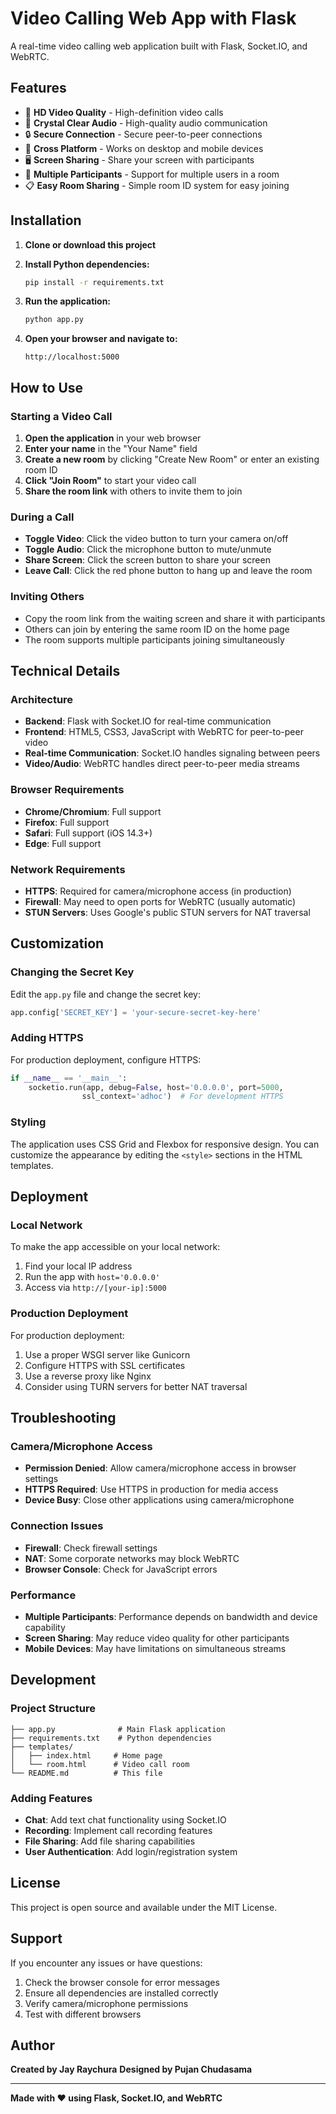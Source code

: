 # Video Calling Web App with Flask

A real-time video calling web application built with Flask, Socket.IO, and WebRTC.

## Features

- 🎥 **HD Video Quality** - High-definition video calls
- 🎤 **Crystal Clear Audio** - High-quality audio communication
- 🔒 **Secure Connection** - Secure peer-to-peer connections
- 📱 **Cross Platform** - Works on desktop and mobile devices
- 🖥️ **Screen Sharing** - Share your screen with participants
- 👥 **Multiple Participants** - Support for multiple users in a room
- 📋 **Easy Room Sharing** - Simple room ID system for easy joining

## Installation

1. **Clone or download this project**

2. **Install Python dependencies:**
   ```bash
   pip install -r requirements.txt
   ```

3. **Run the application:**
   ```bash
   python app.py
   ```

4. **Open your browser and navigate to:**
   ```
   http://localhost:5000
   ```

## How to Use

### Starting a Video Call

1. **Open the application** in your web browser
2. **Enter your name** in the "Your Name" field
3. **Create a new room** by clicking "Create New Room" or enter an existing room ID
4. **Click "Join Room"** to start your video call
5. **Share the room link** with others to invite them to join

### During a Call

- **Toggle Video**: Click the video button to turn your camera on/off
- **Toggle Audio**: Click the microphone button to mute/unmute
- **Share Screen**: Click the screen button to share your screen
- **Leave Call**: Click the red phone button to hang up and leave the room

### Inviting Others

- Copy the room link from the waiting screen and share it with participants
- Others can join by entering the same room ID on the home page
- The room supports multiple participants joining simultaneously

## Technical Details

### Architecture

- **Backend**: Flask with Socket.IO for real-time communication
- **Frontend**: HTML5, CSS3, JavaScript with WebRTC for peer-to-peer video
- **Real-time Communication**: Socket.IO handles signaling between peers
- **Video/Audio**: WebRTC handles direct peer-to-peer media streams

### Browser Requirements

- **Chrome/Chromium**: Full support
- **Firefox**: Full support
- **Safari**: Full support (iOS 14.3+)
- **Edge**: Full support

### Network Requirements

- **HTTPS**: Required for camera/microphone access (in production)
- **Firewall**: May need to open ports for WebRTC (usually automatic)
- **STUN Servers**: Uses Google's public STUN servers for NAT traversal

## Customization

### Changing the Secret Key

Edit the `app.py` file and change the secret key:

```python
app.config['SECRET_KEY'] = 'your-secure-secret-key-here'
```

### Adding HTTPS

For production deployment, configure HTTPS:

```python
if __name__ == '__main__':
    socketio.run(app, debug=False, host='0.0.0.0', port=5000, 
                ssl_context='adhoc')  # For development HTTPS
```

### Styling

The application uses CSS Grid and Flexbox for responsive design. You can customize the appearance by editing the `<style>` sections in the HTML templates.

## Deployment

### Local Network

To make the app accessible on your local network:

1. Find your local IP address
2. Run the app with `host='0.0.0.0'`
3. Access via `http://[your-ip]:5000`

### Production Deployment

For production deployment:

1. Use a proper WSGI server like Gunicorn
2. Configure HTTPS with SSL certificates
3. Use a reverse proxy like Nginx
4. Consider using TURN servers for better NAT traversal

## Troubleshooting

### Camera/Microphone Access

- **Permission Denied**: Allow camera/microphone access in browser settings
- **HTTPS Required**: Use HTTPS in production for media access
- **Device Busy**: Close other applications using camera/microphone

### Connection Issues

- **Firewall**: Check firewall settings
- **NAT**: Some corporate networks may block WebRTC
- **Browser Console**: Check for JavaScript errors

### Performance

- **Multiple Participants**: Performance depends on bandwidth and device capability
- **Screen Sharing**: May reduce video quality for other participants
- **Mobile Devices**: May have limitations on simultaneous streams

## Development

### Project Structure

```
├── app.py              # Main Flask application
├── requirements.txt    # Python dependencies
├── templates/
│   ├── index.html     # Home page
│   └── room.html      # Video call room
└── README.md          # This file
```

### Adding Features

- **Chat**: Add text chat functionality using Socket.IO
- **Recording**: Implement call recording features
- **File Sharing**: Add file sharing capabilities
- **User Authentication**: Add login/registration system

## License

This project is open source and available under the MIT License.

## Support

If you encounter any issues or have questions:

1. Check the browser console for error messages
2. Ensure all dependencies are installed correctly
3. Verify camera/microphone permissions
4. Test with different browsers

## Author

**Created by Jay Raychura**
**Designed by Pujan Chudasama**

---

**Made with ❤️ using Flask, Socket.IO, and WebRTC**
